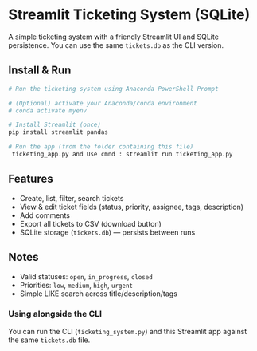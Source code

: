 # Streamlit Ticketing System (SQLite)

A simple ticketing system with a friendly Streamlit UI and SQLite persistence.
You can use the same `tickets.db` as the CLI version.

## Install & Run
```bash
# Run the ticketing system using Anaconda PowerShell Prompt

# (Optional) activate your Anaconda/conda environment
# conda activate myenv

# Install Streamlit (once)
pip install streamlit pandas

# Run the app (from the folder containing this file)
 ticketing_app.py and Use cmnd : streamlit run ticketing_app.py
```

## Features
- Create, list, filter, search tickets
- View & edit ticket fields (status, priority, assignee, tags, description)
- Add comments
- Export all tickets to CSV (download button)
- SQLite storage (`tickets.db`) — persists between runs

## Notes
- Valid statuses: `open`, `in_progress`, `closed`
- Priorities: `low`, `medium`, `high`, `urgent`
- Simple LIKE search across title/description/tags

### Using alongside the CLI
You can run the CLI (`ticketing_system.py`) and this Streamlit app against the same `tickets.db` file.
